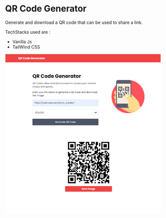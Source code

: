 # QR Code Generator

Generate and download a QR code that can be used to share a link.


TechStacks used are :
* Vanilla Js  
* TailWind CSS

<img src="img/screen.PNg">

